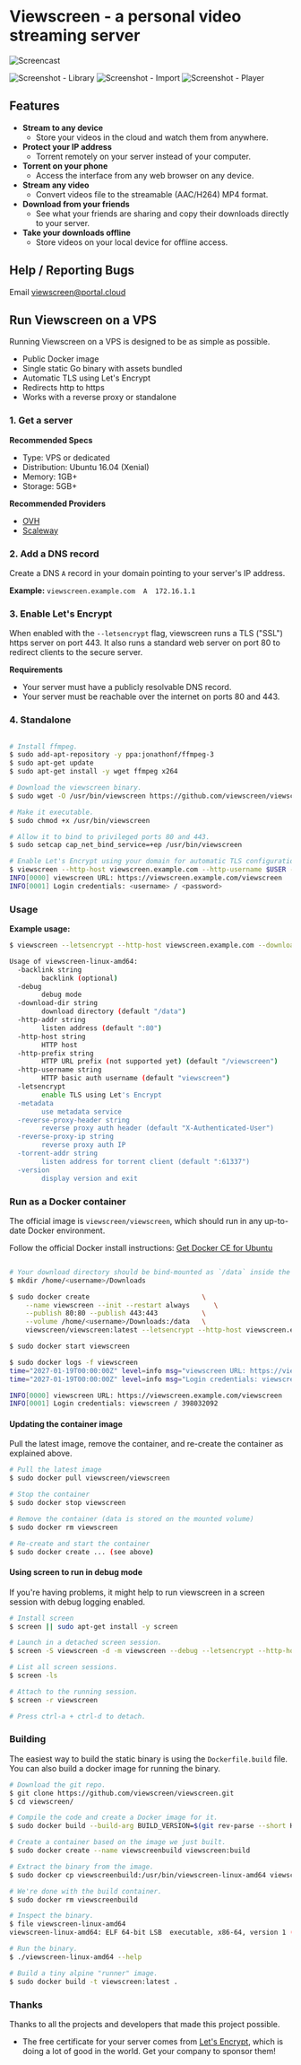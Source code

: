 # Viewscreen - a personal video streaming server

![Screencast](https://raw.githubusercontent.com/viewscreen/viewscreen/master/screencast.gif?updated489023)

![Screenshot - Library](https://raw.githubusercontent.com/viewscreen/viewscreen/master/screenshot1.png?updated489023)
![Screenshot - Import](https://raw.githubusercontent.com/viewscreen/viewscreen/master/screenshot2.png?updated489023)
![Screenshot - Player](https://raw.githubusercontent.com/viewscreen/viewscreen/master/screenshot3.png?updated489023)

## Features

* **Stream to any device**
  * Store your videos in the cloud and watch them from anywhere.
* **Protect your IP address**
  * Torrent remotely on your server instead of your computer.
* **Torrent on your phone**
  * Access the interface from any web browser on any device.
* **Stream any video**
  * Convert videos file to the streamable (AAC/H264) MP4 format.
* **Download from your friends**
  * See what your friends are sharing and copy their downloads directly to your server.
* **Take your downloads offline**
  * Store videos on your local device for offline access.

## Help / Reporting Bugs

Email viewscreen@portal.cloud

## Run Viewscreen on a VPS

Running Viewscreen on a VPS is designed to be as simple as possible.

  * Public Docker image
  * Single static Go binary with assets bundled
  * Automatic TLS using Let's Encrypt
  * Redirects http to https
  * Works with a reverse proxy or standalone

### 1. Get a server

**Recommended Specs**

* Type: VPS or dedicated
* Distribution: Ubuntu 16.04 (Xenial)
* Memory: 1GB+
* Storage: 5GB+

**Recommended Providers**

* [OVH](https://www.ovh.com/)
* [Scaleway](https://www.scaleway.com/)

### 2. Add a DNS record

Create a DNS `A` record in your domain pointing to your server's IP address.

**Example:** `viewscreen.example.com  A  172.16.1.1`

### 3. Enable Let's Encrypt

When enabled with the `--letsencrypt` flag, viewscreen runs a TLS ("SSL") https server on port 443. It also runs a standard web server on port 80 to redirect clients to the secure server.

**Requirements**

* Your server must have a publicly resolvable DNS record.
* Your server must be reachable over the internet on ports 80 and 443.


### 4. Standalone

```bash

# Install ffmpeg.
$ sudo add-apt-repository -y ppa:jonathonf/ffmpeg-3
$ sudo apt-get update
$ sudo apt-get install -y wget ffmpeg x264

# Download the viewscreen binary.
$ sudo wget -O /usr/bin/viewscreen https://github.com/viewscreen/viewscreen/raw/master/viewscreen-linux-amd64

# Make it executable.
$ sudo chmod +x /usr/bin/viewscreen

# Allow it to bind to privileged ports 80 and 443.
$ sudo setcap cap_net_bind_service=+ep /usr/bin/viewscreen

# Enable Let's Encrypt using your domain for automatic TLS configuration.
$ viewscreen --http-host viewscreen.example.com --http-username $USER --download-dir $HOME/Downloads --letsencrypt
INFO[0000] viewscreen URL: https://viewscreen.example.com/viewscreen
INFO[0001] Login credentials: <username> / <password>

```

### Usage

**Example usage:**

```bash
$ viewscreen --letsencrypt --http-host viewscreen.example.com --download-dir /home/ubuntu/Downloads
```

```bash
Usage of viewscreen-linux-amd64:
  -backlink string
    	backlink (optional)
  -debug
    	debug mode
  -download-dir string
    	download directory (default "/data")
  -http-addr string
    	listen address (default ":80")
  -http-host string
    	HTTP host
  -http-prefix string
    	HTTP URL prefix (not supported yet) (default "/viewscreen")
  -http-username string
    	HTTP basic auth username (default "viewscreen")
  -letsencrypt
    	enable TLS using Let's Encrypt
  -metadata
    	use metadata service
  -reverse-proxy-header string
    	reverse proxy auth header (default "X-Authenticated-User")
  -reverse-proxy-ip string
    	reverse proxy auth IP
  -torrent-addr string
    	listen address for torrent client (default ":61337")
  -version
    	display version and exit

```

###  Run as a Docker container

The official image is `viewscreen/viewscreen`, which should run in any up-to-date Docker environment.

Follow the official Docker install instructions: [Get Docker CE for Ubuntu](https://docs.docker.com/engine/installation/linux/docker-ce/ubuntu/)

```bash

# Your download directory should be bind-mounted as `/data` inside the container using the `--volume` flag.
$ mkdir /home/<username>/Downloads

$ sudo docker create                            \
    --name viewscreen --init --restart always      \
    --publish 80:80 --publish 443:443           \
    --volume /home/<username>/Downloads:/data   \
    viewscreen/viewscreen:latest --letsencrypt --http-host viewscreen.example.com

$ sudo docker start viewscreen

$ sudo docker logs -f viewscreen
time="2027-01-19T00:00:00Z" level=info msg="viewscreen URL: https://viewscreen.example.com/viewscreen"
time="2027-01-19T00:00:00Z" level=info msg="Login credentials: viewscreen / 924433342"

INFO[0000] viewscreen URL: https://viewscreen.example.com/viewscreen
INFO[0001] Login credentials: viewscreen / 398032092

```

#### Updating the container image

Pull the latest image, remove the container, and re-create the container as explained above.

```bash
# Pull the latest image
$ sudo docker pull viewscreen/viewscreen

# Stop the container
$ sudo docker stop viewscreen

# Remove the container (data is stored on the mounted volume)
$ sudo docker rm viewscreen

# Re-create and start the container
$ sudo docker create ... (see above)

```

#### Using screen to run in debug mode

If you're having problems, it might help to run viewscreen in a screen session with debug logging enabled.

``` bash
# Install screen
$ screen || sudo apt-get install -y screen

# Launch in a detached screen session.
$ screen -S viewscreen -d -m viewscreen --debug --letsencrypt --http-host <your domain name>

# List all screen sessions.
$ screen -ls

# Attach to the running session.
$ screen -r viewscreen

# Press ctrl-a + ctrl-d to detach.
```

### Building

The easiest way to build the static binary is using the `Dockerfile.build` file. You can also build a docker image for running the binary.

```bash
# Download the git repo.
$ git clone https://github.com/viewscreen/viewscreen.git
$ cd viewscreen/

# Compile the code and create a Docker image for it.
$ sudo docker build --build-arg BUILD_VERSION=$(git rev-parse --short HEAD) -t viewscreen:build -f Dockerfile.build .

# Create a container based on the image we just built.
$ sudo docker create --name viewscreenbuild viewscreen:build

# Extract the binary from the image.
$ sudo docker cp viewscreenbuild:/usr/bin/viewscreen-linux-amd64 viewscreen-linux-amd64

# We're done with the build container.
$ sudo docker rm viewscreenbuild

# Inspect the binary.
$ file viewscreen-linux-amd64
viewscreen-linux-amd64: ELF 64-bit LSB  executable, x86-64, version 1 (GNU/Linux), statically linked, for GNU/Linux 2.6.32, BuildID[sha1]=c2a6f5a9e12c8c35117ec52c3572bf844c510957, stripped

# Run the binary.
$ ./viewscreen-linux-amd64 --help

# Build a tiny alpine "runner" image.
$ sudo docker build -t viewscreen:latest .
```

### Thanks

Thanks to all the projects and developers that made this project possible.

* The free certificate for your server comes from [Let's Encrypt](https://letsencrypt.org/), which is doing a lot of good in the world. Get your company to sponsor them!
